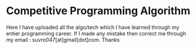 # Competitive Programming Algorithm
Here I have uploaded all the algo/tech which I have learned through my entier programming career.
If I made any mistake then correct me through my email : suvro047[at]gmail[dot]com. Thanks
